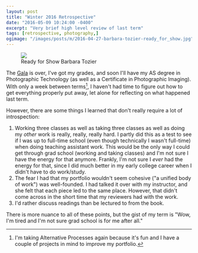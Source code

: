 ```yaml
---
layout: post
title: "Winter 2016 Retrospective"
date: "2016-05-09 10:24:00 -0400"
excerpt: "Very brief high level review of last term"
tags: [retrospective, photography,]
ogimage: "/images/posts/m/2016-04-27-barbara-tozier-ready_for_show.jpg"
---
```


<figure class="image-m">
  <img src="/images/posts/m/2016-04-27-barbara-tozier-ready_for_show.jpg">
  <figcaption>
    <span class="image-m-caption">Ready for Show</span>
    <span class="image-m-credit">Barbara Tozier</span>
  </figcaption>
</figure>

The [Gala](/preparing-for-the-gala/) is over, I've got my grades, and soon I'll have my AS degree in Photographic Technology (as well as a Certificate in Photographic Imaging). With only a week between terms[^altpro], I haven't had time to figure out how to get everything properly put away, let alone for reflecting on what happened last term.

However, there are some things I learned that don't really require a lot of introspection:

1. Working three classes as well as taking three classes as well as doing my *other* work is really, really, really hard. I partly did this as a test to see if I was up to full-time school (even though technically I wasn't full-time) when doing teaching assistant work. This would be the only way I could get through grad school (working and taking classes) and I'm not sure I have the energy for that anymore. Frankly, I'm not sure I *ever* had the energy for that, since I did much better in my early college career when I didn't have to do work/study.
2. The fear I had that my portfolio wouldn't seem cohesive ("a unified body of work") was well-founded. I had talked it over with my instructor, and she felt that each piece led to the same place. However, that didn't come across in the short time that my reviewers had with the work.
3. I'd rather discuss readings than be lectured to from the book.

There is more nuance to all of these points, but the gist of my term is "Wow, I'm tired and I'm not sure grad school is for me after all."

[^altpro]: I'm taking Alternative Processes again because it's fun and I have a couple of projects in mind to improve my portfolio.

